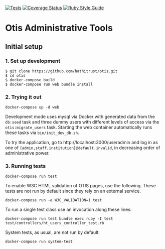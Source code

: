 [![Tests](https://github.com/hathitrust/otis/actions/workflows/ci.yml/badge.svg)](https://github.com/hathitrust/otis/actions/workflows/ci.yml)
[![Coverage Status](https://coveralls.io/repos/github/hathitrust/otis/badge.svg?branch=main)](https://coveralls.io/github/hathitrust/otis?branch=main)
[![Ruby Style Guide](https://img.shields.io/badge/code_style-standard-brightgreen.svg)](https://github.com/testdouble/standard)

# Otis Administrative Tools

## Initial setup
### 1. Set up development

```
$ git clone https://github.com/hathitrust/otis.git
$ cd otis
$ docker-compose build
$ docker-compose run web bundle install
```

### 2. Trying it out

```
docker-compose up -d web
```

Development mode uses mysql via Docker with generated data from the `db:seed`
task and three dummy users with different levels of access via the
`otis:migrate_users` task. Starting the web container automatically runs these
tasks via `bin/init_dev_db.sh`.

To try the application, go to http://localhost:3000/useradmin and log in as one
of `{admin,staff,institution}@default.invalid`, in decreasing order of
administrative power.

### 3. Running tests

```
docker-compose run test
```

To enable W3C HTML validation of OTIS pages, use the following.
These tests are not run by default since they rely on an external service.

```
docker-compose run -e W3C_VALIDATION=1 test
```

To run a single test class use an invocation along these lines:

```
docker-compose run test bundle exec ruby -I test test/controllers/ht_users_controller_test.rb
```

System tests, as usual, are not run by default.

```
docker-compose run system-test
```
